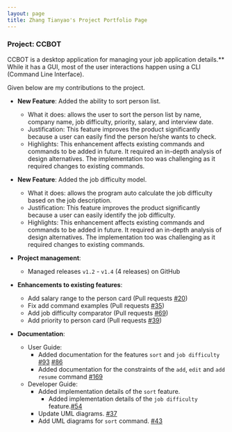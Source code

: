```yaml
---
layout: page
title: Zhang Tianyao's Project Portfolio Page
---
```


### Project: CCBOT

CCBOT is a desktop application for managing your job application details.** While it has a GUI, most of the user interactions happen using a CLI (Command Line Interface).

Given below are my contributions to the project.

* **New Feature**: Added the ability to sort person list.
    * What it does: allows the user to sort the person list by name, company name, job difficulty, priority, salary, and interview date.
    * Justification: This feature improves the product significantly because a user can easily find the person he/she wants to check.
    * Highlights: This enhancement affects existing commands and commands to be added in future. It required an in-depth analysis of design alternatives. The implementation too was challenging as it required changes to existing commands.

* **New Feature**: Added the job difficulty model.
    * What it does: allows the program auto calculate the job difficulty based on the job description.
    * Justification: This feature improves the product significantly because a user can easily identify the job difficulty.
    * Highlights: This enhancement affects existing commands and commands to be added in future. It required an in-depth analysis of design alternatives. The implementation too was challenging as it required changes to existing commands.

* **Project management**:
    * Managed releases `v1.2` - `v1.4` (4 releases) on GitHub

* **Enhancements to existing features**:
    * Add salary range to the person card (Pull requests [\#20]())
    * Fix add command examples (Pull requests [\#35]())
    * Add job difficulty comparator (Pull requests [\#69]())
    * Add priority to person card (Pull requests [\#39]())

* **Documentation**:
    * User Guide:
        * Added documentation for the features `sort` and `job difficulty` [\#93]() [\#86]()
        * Added documentation for the constraints of the `add`, `edit` and `add resume` command [\#169]()
    * Developer Guide:
        * Added implementation details of the `sort` feature.
          * Added implementation details of the `job difficulty` feature.[\#54]()
        * Update UML diagrams. [\#37]()
        * Add UML diagrams for `sort` command. [\#43]()

